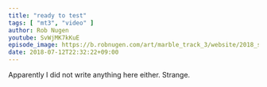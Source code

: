 ```yaml
---
title: "ready to test"
tags: [ "mt3", "video" ]
author: Rob Nugen
youtube: SvWjMK7kKuE
episode_image: https://b.robnugen.com/art/marble_track_3/website/2018_sep_02_mt3_placeholder.png
date: 2018-07-12T22:32:22+09:00
---
```


Apparently I did not write anything here either.  Strange.
